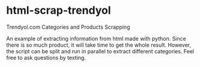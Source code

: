 # html-scrap-trendyol
Trendyol.com Categories and Products Scrapping

An example of extracting information from html made with python.
Since there is so much product, it will take time to get the whole result. 
However, the script can be split and run in parallel to extract different categories.
Feel free to ask questions by texting.
